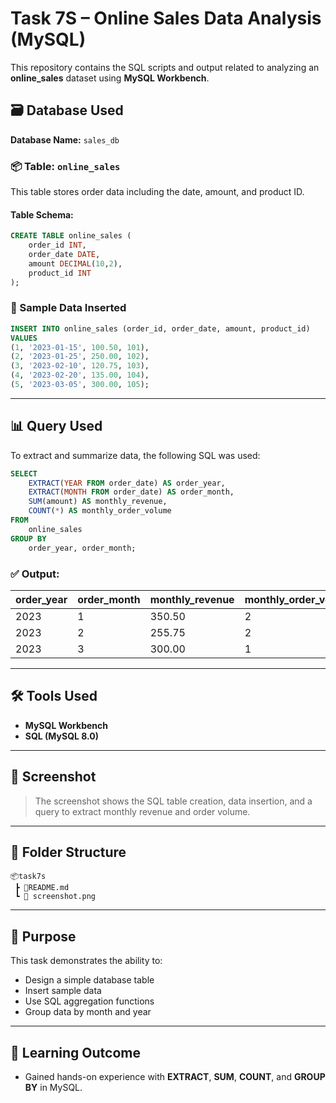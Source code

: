 
# Task 7S – Online Sales Data Analysis (MySQL)

This repository contains the SQL scripts and output related to analyzing an **online_sales** dataset using **MySQL Workbench**.

## 🗃️ Database Used
**Database Name:** `sales_db`

### 📦 Table: `online_sales`
This table stores order data including the date, amount, and product ID.

#### Table Schema:
```sql
CREATE TABLE online_sales (
    order_id INT,
    order_date DATE,
    amount DECIMAL(10,2),
    product_id INT
);
```

### 📝 Sample Data Inserted
```sql
INSERT INTO online_sales (order_id, order_date, amount, product_id)
VALUES 
(1, '2023-01-15', 100.50, 101),
(2, '2023-01-25', 250.00, 102),
(3, '2023-02-10', 120.75, 103),
(4, '2023-02-20', 135.00, 104),
(5, '2023-03-05', 300.00, 105);
```

---

## 📊 Query Used

To extract and summarize data, the following SQL was used:

```sql
SELECT 
    EXTRACT(YEAR FROM order_date) AS order_year,
    EXTRACT(MONTH FROM order_date) AS order_month,
    SUM(amount) AS monthly_revenue,
    COUNT(*) AS monthly_order_volume
FROM 
    online_sales
GROUP BY 
    order_year, order_month;
```

### ✅ Output:
| order_year | order_month | monthly_revenue | monthly_order_volume |
|------------|--------------|------------------|------------------------|
| 2023       | 1            | 350.50           | 2                      |
| 2023       | 2            | 255.75           | 2                      |
| 2023       | 3            | 300.00           | 1                      |

---

## 🛠 Tools Used
- **MySQL Workbench**
- **SQL (MySQL 8.0)**

---

## 📸 Screenshot
> The screenshot shows the SQL table creation, data insertion, and a query to extract monthly revenue and order volume.

---

## 📁 Folder Structure
```
📦task7s
 ┣ 📜README.md
 ┗ 📸 screenshot.png
```

---

## 📌 Purpose
This task demonstrates the ability to:
- Design a simple database table
- Insert sample data
- Use SQL aggregation functions
- Group data by month and year

---

## 🧠 Learning Outcome
- Gained hands-on experience with **EXTRACT**, **SUM**, **COUNT**, and **GROUP BY** in MySQL.
